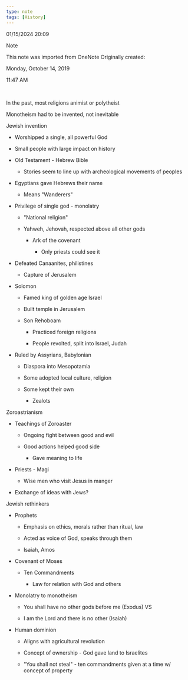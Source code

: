 ```yaml
---
type: note
tags: [History]
---
```

01/15/2024 20:09

  

>[!note]
>This note was imported from OneNote 
>Originally created:
>
>Monday, October 14, 2019
>
>11:47 AM

 

In the past, most religions animist or polytheist

Monotheism had to be invented, not inevitable

Jewish invention

-   Worshipped a single, all powerful God

-   Small people with large impact on history

-   Old Testament - Hebrew Bible

    -   Stories seem to line up with archeological movements of peoples

-   Egyptians gave Hebrews their name

    -   Means "Wanderers"

-   Privilege of single god - monolatry

    -   "National religion"

    -   Yahweh, Jehovah, respected above all other gods

        -   Ark of the covenant

            -   Only priests could see it

-   Defeated Canaanites, philistines

    -   Capture of Jerusalem

-   Solomon

    -   Famed king of golden age Israel

    -   Built temple in Jerusalem

    -   Son Rehoboam

        -   Practiced foreign religions

        -   People revolted, split into Israel, Judah

-   Ruled by Assyrians, Babylonian

    -   Diaspora into Mesopotamia

    -   Some adopted local culture, religion

    -   Some kept their own

        -   Zealots

Zoroastrianism

-   Teachings of Zoroaster

    -   Ongoing fight between good and evil

    -   Good actions helped good side

        -   Gave meaning to life

-   Priests - Magi

    -   Wise men who visit Jesus in manger

-   Exchange of ideas with Jews?

Jewish rethinkers

-   Prophets

    -   Emphasis on ethics, morals rather than ritual, law

    -   Acted as voice of God, speaks through them

    -   Isaiah, Amos

-   Covenant of Moses

    -   Ten Commandments

        -   Law for relation with God and others

-   Monolatry to monotheism

    -   You shall have no other gods before me (Exodus) VS

    -   I am the Lord and there is no other (Isaiah)

-   Human dominion

    -   Aligns with agricultural revolution

    -   Concept of ownership - God gave land to Israelites

    -   "You shall not steal" - ten commandments given at a time w/ concept of property
